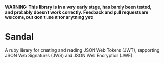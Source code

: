 **WARNING: This library is in a very early stage, has barely been tested, and probably doesn't work correctly. Feedback and pull requests are welcome, but don't use it for anything yet!**

Sandal
======

A ruby library for creating and reading JSON Web Tokens (JWT), supporting JSON Web Signatures (JWS) and JSON Web Encryption (JWE).

